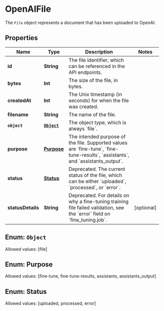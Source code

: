 

# OpenAIFile

The `File` object represents a document that has been uploaded to OpenAI.

## Properties

Name | Type | Description | Notes
------------ | ------------- | ------------- | -------------
**id** | **String** | The file identifier, which can be referenced in the API endpoints. | 
**bytes** | **Int** | The size of the file, in bytes. | 
**createdAt** | **Int** | The Unix timestamp (in seconds) for when the file was created. | 
**filename** | **String** | The name of the file. | 
**`object`** | [**`Object`**](#`Object`) | The object type, which is always &#x60;file&#x60;. | 
**purpose** | [**Purpose**](#Purpose) | The intended purpose of the file. Supported values are &#x60;fine-tune&#x60;, &#x60;fine-tune-results&#x60;, &#x60;assistants&#x60;, and &#x60;assistants_output&#x60;. | 
**status** | [**Status**](#Status) | Deprecated. The current status of the file, which can be either &#x60;uploaded&#x60;, &#x60;processed&#x60;, or &#x60;error&#x60;. | 
**statusDetails** | **String** | Deprecated. For details on why a fine-tuning training file failed validation, see the &#x60;error&#x60; field on &#x60;fine_tuning.job&#x60;. |  [optional]


## Enum: `Object`
Allowed values: [file]



## Enum: Purpose
Allowed values: [fine-tune, fine-tune-results, assistants, assistants_output]



## Enum: Status
Allowed values: [uploaded, processed, error]




